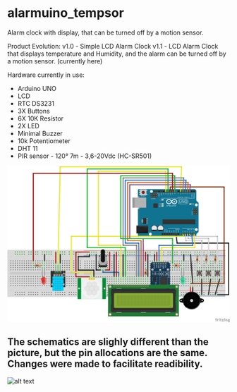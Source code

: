 # alarmuino_tempsor

Alarm clock with display, that can be turned off by a motion sensor. 

Product Evolution:
v1.0 - Simple LCD Alarm Clock
v1.1 - LCD Alarm Clock that displays temperature and Humidity, and the alarm can be turned off by a motion sensor. (currently here)

Hardware currently in use:
- Arduino UNO
- LCD
- RTC DS3231
- 3X Buttons
- 6X 10K Resistor
- 2X LED
- Minimal Buzzer
- 10k Potentiometer
- DHT 11
- PIR sensor - 120° 7m - 3,6-20Vdc (HC-SR501)

![alt text](resources/alarmuino_tempsor_v.1.0_fritzing.jpg)

## The schematics are slighly different than the picture, but the pin allocations are the same. Changes were made to facilitate readibility.

![alt text](resources/alarmuino_tempsor_v.1.0_pic.jpg)
